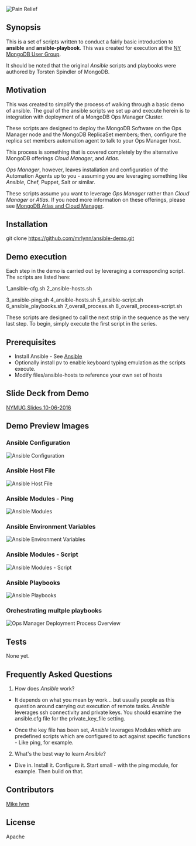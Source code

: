 ![Pain Relief](/images/ops-ans-medicine.png "Ops Manager Pain Relief with Ansible")
## Synopsis

This is a set of scripts written to conduct a fairly basic introduction to **ansible** and **ansible-playbook**. This was created for execution at the [NY MongoDB User Group](http://www.meetup.com/New-York-MongoDB-User-Group/).

It should be noted that the original *Ansible* scripts and playbooks were authored by Torsten Spindler of MongoDB.

## Motivation

This was created to simplify the process of walking through a basic demo of ansible.  The goal of the ansible scripts we set up and execute herein is to integration with deployment of a MongoDB Ops Manager Cluster.

These scripts are designed to deploy the MongoDB Software on the Ops Manager node and the MongoDB ReplicaSet members; then, configure the replica set members automation agent to talk to your Ops Manager host.

This process is something that is covered completely by the alternative MongoDB offerings *Cloud Manager*, and *Atlas*.

*Ops Manager*, however, leaves installation and configuration of the Automation Agents up to you - assuming you are leveraging something like *Ansible*, Chef, Puppet, Salt or similar.

These scripts assume you want to leverage *Ops Manager* rather than *Cloud Manager* or *Atlas*.  If you need more information on these offerings, please see [MongoDB Atlas and Cloud Manager](http://www.mongodb.com/cloud/).

## Installation

git clone https://github.com/mrlynn/ansible-demo.git

## Demo execution

Each step in the demo is carried out by leveraging a corresponding script.  The scripts are listed here:

1_ansible-cfg.sh
2_ansible-hosts.sh

3_ansible-ping.sh
4_ansible-hosts.sh
5_ansible-script.sh
6_ansible_playbooks.sh
7_overall_process.sh
8_overall_process-script.sh

These scripts are designed to call the next strip in the sequence as the very last step.  To begin, simply execute the first script in the series.

## Prerequisites

- Install Ansible - See [Ansible](https://github.com/ansible/ansible)
- Optionally install pv to enable keyboard typing emulation as the scripts execute.
- Modify files/ansible-hosts to reference your own set of hosts

## Slide Deck from Demo

[NYMUG Slides 10-06-2016](/slides/Ansible-Ops-Manager.pdf)

## Demo Preview Images

### Ansible Configuration

![Ansible Configuration](/images/1-ansible-demo.gif?raw=true "Ansible Demo Walkthrough #1")

### Ansible Host File

![Ansible Host File](/images/2-ansible-demo.gif?raw=true "Ansible Demo Walkthrough #2")

### Ansible Modules - Ping

![Ansible Modules](/images/3-ansible-demo.gif?raw=true "Ansible Demo Walkthrough #3")

### Ansible Environment Variables

![Ansible Environment Variables](/images/4-ansible-demo.gif?raw=true "Ansible Demo Walkthrough #4")

### Ansible Modules - Script

![Ansible Modules - Script](/images/5-ansible-demo.gif?raw=true "Ansible Demo Walkthrough #5")

### Ansible Playbooks

![Ansible Playbooks](/images/6-ansible-demo.gif?raw=true "Ansible Demo Walkthrough #6")

### Orchestrating multple playbooks

![Ops Manager Deployment Process Overview](/images/7-ansible-demo.gif?raw=true "Ansible Demo Walkthrough #7")

## Tests

None yet.

## Frequently Asked Questions

1. How does *Ansible* work?
 - It depends on what you mean by work... but usually people as this question around carrying out execution of remote tasks.  *Ansible* leverages ssh connectivity and private keys.  You should examine the ansible.cfg file for the private_key_file setting.

 - Once the key file has been set, *Ansible* leverages Modules which are predefined scripts which are configured to act against specific functions - Like ping, for example.

2. What's the best way to learn *Ansible*?

 - Dive in.  Install it.  Configure it.  Start small - with the ping module, for example.  Then build on that.

## Contributors

[Mike lynn](mailto:merlynn@gmail.com)

## License

Apache
